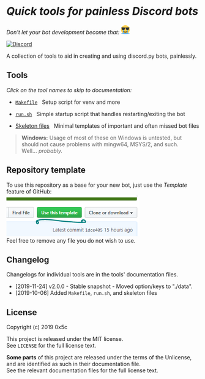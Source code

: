 # *Quick tools for painless Discord bots*
*Don't let your bot development become that:* ![:coolcry:](./docs/coolcry.png)

[![Discord](https://img.shields.io/discord/591099017492955166?color=%237289DA&label=Discord)](https://discordapp.com/invite/6reX7e)

A collection of tools to aid in creating and using discord.py bots, painlessly.


## Tools

*Click on the tool names to skip to documentation:*

- [`Makefile`](./docs/makefile.md) ­ ­ Setup script for venv and more

- [`run.sh`](./docs/run.sh.md) ­ ­ Simple startup script that handles restarting/exiting the bot

- [Skeleton files](./docs/skeleton.md) ­ ­ Minimal templates of important and often missed bot files


> **Windows:** Usage of most of these on Windows is untested, but should not cause problems with mingw64, MSYS/2, and such.  
> Well... *probably.*


## Repository template

To use this repository as a base for your new bot, just use the *Template* feature of GitHub:  
![Github template button](./docs/github-templates.png)  
Feel free to remove any file you do not wish to use.


## Changelog

Changelogs for individual tools are in the tools' documentation files.

- [2019-11-24] v2.0.0 - Stable snapshot - Moved option/keys to "./data".
- [2019-10-06] Added `Makefile`, `run.sh`, and skeleton files


## License

Copyright (c) 2019 0x5c

This project is released under the MIT license.  
See `LICENSE` for the full license text.

**Some parts** of this project are released under the terms of the Unlicense,  
and are identified as such in their documentation file.  
See the relevant documentation files for the full license text.
